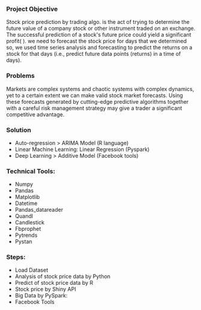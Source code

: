### Project Objective

Stock price prediction by trading algo. is the act of trying to determine the future value of a company stock or other instrument traded on an exchange. The successful prediction of a stock's future price could yield a significant profit( ). we need to  forecast the stock price for days that we determined  so, we used  time series analysis and forecasting to predict the returns on a stock for that days (i.e., predict future data points (returns) in a time of days).   



### Problems

Markets are complex systems and chaotic systems with complex dynamics, yet to a certain extent we can make valid stock market forecasts. Using these forecasts generated by cutting-edge predictive algorithms together with a careful risk management strategy may give a trader a significant competitive advantage.

### Solution

- Auto-regression > ARIMA Model (R language)
- Linear Machine Learning: Linear Regression (Pyspark)
- Deep Learning > Additive Model (Facebook tools)

### Technical Tools:

- Numpy
- Pandas
- Matplotlib
- Datetime
- Pandas_datareader
- Quandl
- Candlestick
- Fbprophet
- Pytrends
- Pystan

### Steps:

- Load Dataset
- Analysis of stock price data by Python
- Predict of stock price data by R 	
- Stock price by Shiny API 	
- Big Data by PySpark: 	
- Facebook Tools







